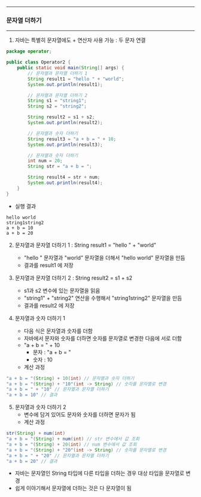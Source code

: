 -----
### 문자열 더하기
-----
1. 자바는 특별히 문자열에도 + 연산자 사용 가능 : 두 문자 연결
```java
package operator;

public class Operator2 {
    public static void main(String[] args) {
        // 문자열과 문자열 더하기 1
        String result1 = "hello " + "world";
        System.out.println(result1);

        // 문자열과 문자열 더하기 2
        String s1 = "string1";
        String s2 = "string2";

        String result2 = s1 + s2;
        System.out.println(result2);

        // 문자열과 숫자 더하기
        String result3 = "a + b = " + 10;
        System.out.println(result3);

        // 문자열과 숫자 더하기
        int num = 20;
        String str = "a + b = ";

        String result4 = str + num;
        System.out.println(result4);
    }
}
```
  - 실행 결과
```
hello world
string1string2
a + b = 10
a + b = 20
```

2. 문자열과 문자열 더하기 1 : String result1 = "hello " + "world"
   - "hello " 문자열과 "world" 문자열을 더해서 "hello world" 문자열을 만듬
   - 결과를 result1 에 저장

3. 문자열과 문자열 더하기 2 : String result2 = s1 + s2
   - s1과 s2 변수에 있는 문자열을 읽음
   - "string1" + "string2" 연산을 수행해서 "string1string2" 문자열을 만듬
   - 결과를 result2 에 저장

4. 문자열과 숫자 더하기 1
   - 다음 식은 문자열과 숫자를 더함
   - 자바에서 문자와 숫자를 더하면 숫자를 문자열로 변경한 다음에 서로 더함
   - "a + b = " + 10
      + 문자 : "a + b = "
      + 숫자 : 10
   - 계산 과정
```java
"a + b = "(String) + 10(int) // 문자열과 숫자 더하기
"a + b = "(String) + "10"(int -> String) // 숫자를 문자열로 변경
"a + b = " + "10" // 문자열과 문자열 더하기
"a + b = 10" // 결과
```

5. 문자열과 숫자 더하기 2
   - 변수에 담겨 있어도 문자와 숫자를 더하면 문자가 됨
   - 계산 과정
```java
str(String) + num(int)
"a + b = "(String) + num(int) // str 변수에서 값 조회
"a + b = "(String) + 20(int) // num 변수에서 값 조회
"a + b = "(String) + "20"(int -> String) // 숫자를 문자열로 변경
"a + b = " + "20" // 문자열과 문자열 더하기
"a + b = 20" // 결과
```
   - 자바는 문자열인 String 타입에 다른 타입을 더하는 경우 대상 타입을 문자열로 변경
   - 쉽게 이야기해서 문자열에 더하는 것은 다 문자열이 됨
